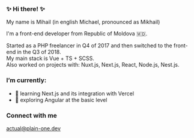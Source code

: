 ### ✨ Hi there! ✨
My name is Mihail (in english Michael, pronounced as Mikhail)

I'm a front-end developer from Republic of Moldova 🇲🇩.

Started as a PHP freelancer in Q4 of 2017 and then switched to the front-end in the Q3 of 2018. <br/>
My main stack is Vue + TS + SCSS.<br/>
Also worked on projects with: Nuxt.js, Next.js, React, Node.js, Nest.js.

### I’m currently:
- 🌱 learning Next.js and its integration with Vercel
- 🍁 exploring Angular at the basic level

### Connect with me

[actual@plain-one.dev](mailto:actual@plain-one.dev)

[//]: # ([![Linkedin Badge]&#40;https://img.shields.io/badge/-mihail_velcev-blue?style=flat-square&logo=Linkedin&logoColor=white&link=https://www.linkedin.com/in/mikhail-velchev&#41;]&#40;https://www.linkedin.com/in/mikhail-velchev&#41;)
[//]: # ([![Portfolio Badge]&#40;https://img.shields.io/badge/-personal_site-black?style=flat-square&logo=firefox-browser&logoColor=orange&link=https://plain-one.dev/&#41;]&#40;https://plain-one.dev&#41;)
